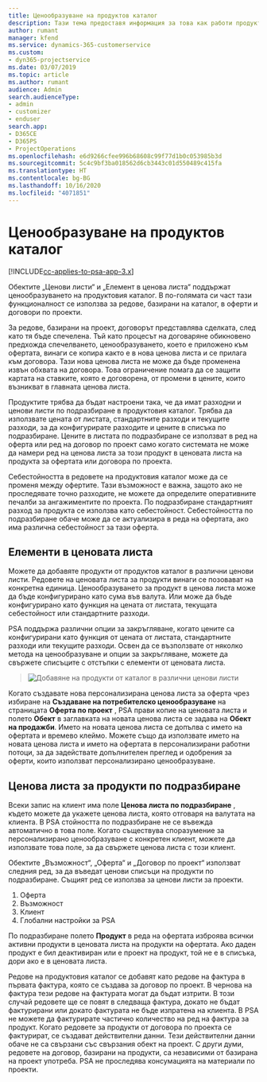 ```yaml
---
title: Ценообразуване на продуктов каталог
description: Тази тема предоставя информация за това как работи продуктовият каталог в Dynamics 365 Project Service Automation (PSA).
author: rumant
manager: kfend
ms.service: dynamics-365-customerservice
ms.custom:
- dyn365-projectservice
ms.date: 03/07/2019
ms.topic: article
ms.author: rumant
audience: Admin
search.audienceType:
- admin
- customizer
- enduser
search.app:
- D365CE
- D365PS
- ProjectOperations
ms.openlocfilehash: e6d9266cfee996b68608c99f77d1b0c053985b3d
ms.sourcegitcommit: 5c4c9bf3ba018562d6cb3443c01d550489c415fa
ms.translationtype: HT
ms.contentlocale: bg-BG
ms.lasthandoff: 10/16/2020
ms.locfileid: "4071851"
---
```

# <a name="product-catalog-pricing"></a>Ценообразуване на продуктов каталог 

[!INCLUDE[cc-applies-to-psa-app-3.x](../includes/cc-applies-to-psa-app-3x.md)]


Обектите „Ценови листи“ и „Елемент в ценова листа“ поддържат ценообразуването на продуктовия каталог. В по-голямата си част тази функционалност се използва за редове, базирани на каталог, в оферти и договори по проекти.

За редове, базирани на проект, договорът представлява сделката, след като тя бъде спечелена. Тъй като процесът на договаряне обикновено предхожда спечелването, ценообразуването, което е приложено към офертата, винаги се копира както е в нова ценова листа и се прилага към договора. Тази нова ценова листа не може да бъде променена извън обхвата на договора. Това ограничение помага да се защити картата на ставките, която е договорена, от промени в цените, които възникват в главната ценова листа.

Продуктите трябва да бъдат настроени така, че да имат разходни и ценови листи по подразбиране в продуктовия каталог. Трябва да използвате цената от листата, стандартните разходи и текущите разходи, за да конфигурирате разходите и цените в списъка по подразбиране. Цените в листата по подразбиране се използват в ред на оферта или ред на договор по проект само когато системата не може да намери ред на ценова листа за този продукт в ценовата листа на продукта за офертата или договора по проекта.

Себестойността в редовете на продуктовия каталог може да се променя между офертите. Тази възможност е важна, защото ако не проследявате точно разходите, не можете да определите оперативните печалби за ангажиментите по проекта. По подразбиране стандартният разход за продукта се използва като себестойност. Себестойността по подразбиране обаче може да се актуализира в реда на офертата, ако има различна себестойност за тази оферта.

## <a name="price-list-items"></a>Елементи в ценовата листа

Можете да добавяте продукти от продуктов каталог в различни ценови листи. Редовете на ценовата листа за продукти винаги се позовават на конкретна единица. Ценообразуването за продукт в ценова листа може да бъде конфигурирано като сума във валута. Или може да бъде конфигурирано като функция на цената от листата, текущата себестойност или стандартните разходи.

PSA поддържа различни опции за закръгляване, когато цените са конфигурирани като функция от цената от листата, стандартните разходи или текущите разходи. Освен да се възползвате от няколко метода на ценообразуване и опции за закръгляване, можете да свържете списъците с отстъпки с елементи от ценовата листа. 

> ![Добавяне на продукти от каталог в различни ценови листи](media/basic-guide-16.png)

Когато създавате нова персонализирана ценова листа за оферта чрез избиране на **Създаване на потребителско ценообразуване** на страницата **Оферта по проект** , PSA прави копие на ценовата листа и полето **Обект** в заглавката на новата ценова листа се задава на **Обект на продажби**. Името на новата ценова листа се допълва с името на офертата и времево клеймо. Можете също да използвате името на новата ценова листа и името на офертата в персонализирани работни потоци, за да задействате допълнителен преглед и одобрения за оферти, които използват персонализирано ценообразуване.

 
## <a name="default-product-price-list"></a>Ценова листа за продукти по подразбиране
Всеки запис на клиент има поле **Ценова листа по подразбиране** , където можете да укажете ценова листа, която отговаря на валутата на клиента. В PSA стойността по подразбиране не се въвежда автоматично в това поле. Когато съществува споразумение за персонализирано ценообразуване с конкретен клиент, можете да използвате това поле, за да свържете ценова листа с този клиент.

Обектите „Възможност“, „Оферта“ и „Договор по проект“ използват следния ред, за да въведат ценови списъци на продукти по подразбиране. Същият ред се използва за ценови листи за проекти.

1.  Оферта
2.  Възможност
3.  Клиент
4.  Глобални настройки за PSA

По подразбиране полето **Продукт** в реда на офертата изброява всички активни продукти в ценовата листа на продукти на офертата. Ако даден продукт е бил деактивиран или е проект на продукт, той не е в списъка, дори ако е в ценовата листа. 

Редове на продуктовия каталог се добавят като редове на фактура в първата фактура, която се създава за договор по проект. В чернова на фактура тези редове на фактурата могат да бъдат изтрити. В този случай редовете ще се повят в следваща фактура, докато не бъдат фактурирани или докато фактурата не бъде изпратена на клиента. В PSA не можете да фактурирате частично количество на ред на фактура за продукт. Когато редовете за продукти от договора по проекта се фактурират, се създават действителни данни. Тези действителни данни обаче не са свързани със свързания обект на проект. С други думи, редовете на договор, базирани на продукти, са независими от базирана на проект употреба. PSA не проследява консумацията на материали по проекти.
